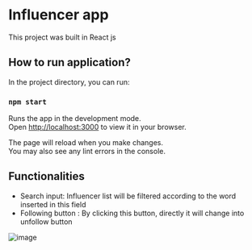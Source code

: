 # Influencer app

This project was built in React js

## How to run application?

In the project directory, you can run:

### `npm start`

Runs the app in the development mode.\
Open [http://localhost:3000](http://localhost:3000) to view it in your browser.

The page will reload when you make changes.\
You may also see any lint errors in the console.



## Functionalities
* Search input: Influencer list will be filtered according to the word inserted in this field
* Following button : By clicking this button, directly it will change into unfollow button

![image](https://user-images.githubusercontent.com/62139690/169976973-96214cb5-f315-4274-b980-287d7122f221.png)


